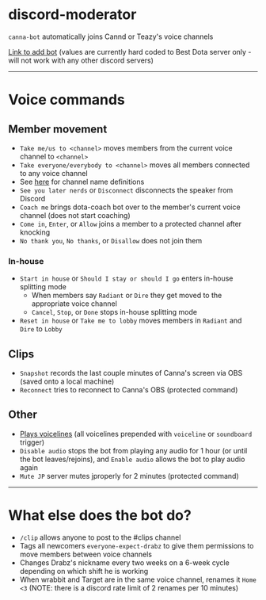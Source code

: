 # discord-moderator

`canna-bot` automatically joins Cannd or Teazy's voice channels

[Link to add bot](https://discord.com/api/oauth2/authorize?client_id=1062766623578148945&permissions=8&scope=bot) (values are currently hard coded to Best Dota server only - will not work with any other discord servers)

---

# Voice commands

## Member movement

- `Take me/us to <channel>` moves members from the current voice channel to `<channel>`
- `Take everyone/everybody to <channel>` moves all members connected to any voice channel
- See [here](src/rules/voiceCommands/massMigration.ts) for channel name definitions
- `See you later nerds` or `Disconnect` disconnects the speaker from Discord
- `Coach me` brings dota-coach bot over to the member's current voice channel (does not start coaching)
- `Come in`, `Enter`, or `Allow` joins a member to a protected channel after knocking
- `No thank you`, `No thanks`, or `Disallow` does not join them

### In-house

- `Start in house` or `Should I stay or should I go` enters in-house splitting mode
  - When members say `Radiant` or `Dire` they get moved to the appropriate voice channel
  - `Cancel`, `Stop`, or `Done` stops in-house splitting mode
- `Reset in house` or `Take me to lobby` moves members in `Radiant` and `Dire` to `Lobby`

## Clips

- `Snapshot` records the last couple minutes of Canna's screen via OBS (saved onto a local machine)
- `Reconnect` tries to reconnect to Canna's OBS (protected command)

## Other

- [Plays voicelines](src/rules/voiceCommands/voicelines.ts) (all voicelines prepended with `voiceline` or `soundboard` trigger)
- `Disable audio` stops the bot from playing any audio for 1 hour (or until the bot leaves/rejoins), and `Enable audio` allows the bot to play audio again
- `Mute JP` server mutes jproperly for 2 minutes (protected command)

---

# What else does the bot do?

- `/clip` allows anyone to post to the #clips channel
- Tags all newcomers `everyone-expect-drabz` to give them permissions to move members between voice channels
- Changes Drabz's nickname every two weeks on a 6-week cycle depending on which shift he is working
- When wrabbit and Target are in the same voice channel, renames it `Home <3` (NOTE: there is a discord rate limit of 2 renames per 10 minutes)
